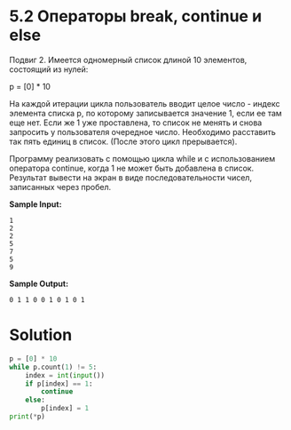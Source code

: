 # 5.2 Операторы break, continue и else

Подвиг 2. Имеется одномерный список длиной 10 элементов, состоящий из нулей:

p = [0] * 10

На каждой итерации цикла пользователь вводит целое число - индекс элемента списка p, по которому записывается значение
1, если ее там еще нет. Если же 1 уже проставлена, то список не менять и снова запросить у пользователя очередное число.
Необходимо расставить так пять единиц в список. (После этого цикл прерывается).

Программу реализовать с помощью цикла while и с использованием оператора continue, когда 1 не может быть добавлена в
список. Результат вывести на экран в виде последовательности чисел, записанных через пробел.

**Sample Input:**

```
1
2
2
5
7
5
9
```

**Sample Output:**

```
0 1 1 0 0 1 0 1 0 1
```

# Solution

```python
p = [0] * 10
while p.count(1) != 5:
    index = int(input())
    if p[index] == 1:
        continue
    else:
        p[index] = 1
print(*p)
```